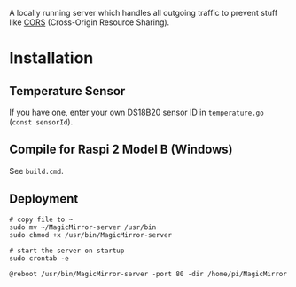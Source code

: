 A locally running server which handles all outgoing traffic to prevent stuff like [CORS](https://developer.mozilla.org/en-US/docs/Web/HTTP/CORS) (Cross-Origin Resource Sharing).

# Installation

## Temperature Sensor
If you have one, enter your own DS18B20 sensor ID in `temperature.go` (`const sensorId`).

## Compile for Raspi 2 Model B (Windows)
See `build.cmd`.

## Deployment
	# copy file to ~
	sudo mv ~/MagicMirror-server /usr/bin
	sudo chmod +x /usr/bin/MagicMirror-server

	# start the server on startup
	sudo crontab -e

	@reboot /usr/bin/MagicMirror-server -port 80 -dir /home/pi/MagicMirror
